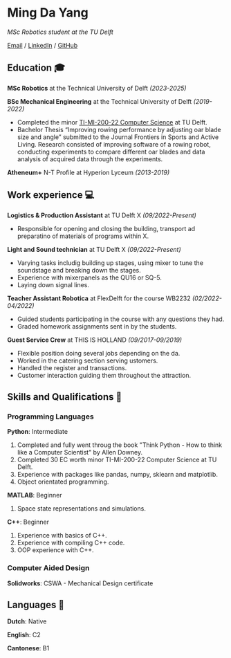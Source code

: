 # Ming Da Yang
*MSc Robotics student at the TU Delft*

[Email](mailto:mdyang2000@gmail.com) / [LinkedIn](https://www.linkedin.com/in/mingdayang) / [GitHub](https://github.com/CuddlyWarmth)

## Education 🎓
**MSc Robotics** at the Technical University of Delft *(2023-2025)*

**BSc Mechanical Engineering** at the Technical University of Delft *(2019-2022)*
- Completed the minor [TI-MI-200-22 Computer Science](https://studiegids.tudelft.nl/a101_displayProgram.do?program_tree_id=28512) at TU Delft.
- Bachelor Thesis “Improving rowing performance by adjusting oar blade size and angle” submitted to the Journal Frontiers in Sports and Active Living. Research consisted of improving software of a rowing robot, conducting experiments to compare different oar blades and data analysis of acquired data through the experiments.

**Atheneum+** N-T Profile at Hyperion Lyceum *(2013-2019)*

## Work experience 💻
**Logistics & Production Assistant** at TU Delft X *(09/2022-Present)*
- Responsible for opening and closing the building, transport ad preparatino of materials of programs within X.

**Light and Sound technician** at TU Delft X *(09/2022-Present)*
- Varying tasks includig building up stages, using mixer to tune the soundstage and breaking down the stages.
- Experience with mixerpanels as the QU16 or SQ-5.
- Laying down signal lines.

**Teacher Assistant Robotica** at FlexDelft for the course WB2232 *(02/2022-04/2022)*
- Guided students participating in the course with any questions they had.
- Graded homework assignments sent in by the students.

**Guest Service Crew** at THIS IS HOLLAND *(09/2017-09/2019)*
- Flexible position doing several jobs depending on the da.
- Worked in the catering section serving ustomers.
- Handled the register and transactions.
- Customer interaction guiding them throughout the attraction.

## Skills and Qualifications 📃
### Programming Languages
**Python**: Intermediate
1. Completed and fully went throug the book "Think Python - How to think like a Computer Scientist" by Allen Downey.
2. Completed 30 EC worth minor TI-MI-200-22 Computer Science at TU Delft.
3. Experience with packages like pandas, numpy, sklearn and matplotlib.
4. Object orientated programming.

**MATLAB**: Beginner
1. Space state representations and simulations.

**C++**: Beginner
1. Experience with basics of C++.
2. Experience with compiling C++ code.
3. OOP experience with C++.

### Computer Aided Design
**Solidworks**: CSWA - Mechanical Design certificate


## Languages 💬
**Dutch**: Native

**English**: C2

**Cantonese**: B1
